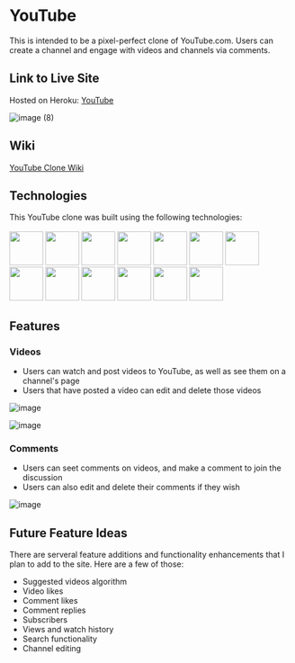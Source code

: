 # YouTube

This is intended to be a pixel-perfect clone of YouTube.com. Users can create a channel and engage with videos and channels via comments.

## Link to Live Site

Hosted on Heroku: [YouTube](https://youtube-clone-nick-esqueda.herokuapp.com/)

![image (8)](https://user-images.githubusercontent.com/93935486/167233943-a21ac875-04e4-4e65-a5c1-6b179ec7d6e9.png)

## Wiki
[YouTube Clone Wiki](https://github.com/nick-esqueda/YouTube/wiki)

## Technologies

This YouTube clone was built using the following technologies:
<br>
<br>
<img src="https://cdn.jsdelivr.net/gh/devicons/devicon/icons/python/python-original-wordmark.svg" style="width:60px;" />
<img src="https://cdn.jsdelivr.net/gh/devicons/devicon/icons/react/react-original-wordmark.svg" style="width:60px;" />
<img src="https://cdn.jsdelivr.net/gh/devicons/devicon/icons/redux/redux-original.svg" style="width:60px;" />
<img src="https://cdn.jsdelivr.net/gh/devicons/devicon/icons/flask/flask-original.svg" style="width:60px;" />
<img src="https://cdn.jsdelivr.net/gh/devicons/devicon/icons/postgresql/postgresql-original-wordmark.svg" style="width:60px;" />
<img src="https://cdn.jsdelivr.net/gh/devicons/devicon/icons/sqlalchemy/sqlalchemy-original.svg" style="width:60px;" />
<img src="https://cdn.jsdelivr.net/gh/devicons/devicon/icons/amazonwebservices/amazonwebservices-original-wordmark.svg" style="width:60px;" />
<img src="https://cdn.jsdelivr.net/gh/devicons/devicon/icons/html5/html5-plain-wordmark.svg" style="width:60px;" />
<img src="https://cdn.jsdelivr.net/gh/devicons/devicon/icons/css3/css3-plain-wordmark.svg" style="width:60px;" />
<img src="https://cdn.jsdelivr.net/gh/devicons/devicon/icons/git/git-original.svg" style="width:60px;" />
<img src="https://cdn.jsdelivr.net/gh/devicons/devicon/icons/vscode/vscode-original-wordmark.svg" style="width:60px;" />
<img src="https://cdn.jsdelivr.net/gh/devicons/devicon/icons/heroku/heroku-plain-wordmark.svg" style="width:60px;" />
<img src="https://cdn.jsdelivr.net/gh/devicons/devicon/icons/docker/docker-plain-wordmark.svg" style="width:60px;" />

## Features

### Videos
* Users can watch and post videos to YouTube, as well as see them on a channel's page
* Users that have posted a video can edit and delete those videos

![image](https://user-images.githubusercontent.com/93935486/167234129-a7dea80b-5c75-42fe-9546-68f080937782.png)

![image](https://user-images.githubusercontent.com/93935486/167234182-fb95ce18-a14b-4e4b-aa3b-dd7d60e810ca.png)


### Comments
* Users can seet comments on videos, and make a comment to join the discussion
* Users can also edit and delete their comments if they wish

![image](https://user-images.githubusercontent.com/93935486/167234138-c68a3a0f-8a00-4d58-a2b5-59b59497e5e2.png)



## Future Feature Ideas
There are serveral feature additions and functionality enhancements that I plan to add to the site. Here are a few of those:
* Suggested videos algorithm
* Video likes
* Comment likes
* Comment replies
* Subscribers
* Views and watch history
* Search functionality
* Channel editing

